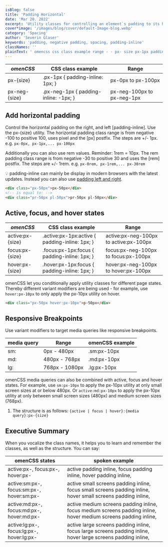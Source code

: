 ```yaml
---
isBlog: false
title: 'Padding Horizontal'
date: 'Mar 20. 2022'
excerpt: 'Utility classes for controlling an element`s padding to its horizontal sides.'
cover*image: '/images/blog/cover/default-Image-blog.webp'
category: 'Spacing'
author: 'Severin Glaser'
keywords: 'padding, negative padding, spacing, padding-inline'
classNames: ''
plainText: ' omencss css class example range - - px- size px-1px padding-inline: 1px; px-0px to px-100px px-neg- size px-neg-1px padding-inline: -1px; px-neg-100px to px-neg-1px add horizontal padding control the horizontal padding on the right and left padding-inline use the px- size utility the horizontal padding class range is from negative -100 to positive 100 uses pixel and the px postfix the steps are + - 1px e g px-0px px-1px px-100px additionally you can also use rem values reminder: 1rem = 10px the rem padding class range is from negative -30 to positive 30 and uses the rem postfix the steps are + - 1rem e g px-0rem px-1rem px-30rem 💡 padding-inline can be mainly be display in modern browsers with the latest updates instead you can also use padding left and right docs spacing-padding-side html div class=px-50px px-50px div div class=pr-50px pr-50px div div class=pb-50px pb-50px div div class=pl-50px pl-50px div active focus and hover states omencss css class example range - active:px- size active :px-1px:active padding-inline: 1px; active:px-neg-100px to active:px-100px focus:px- size focus :px-1px:focus padding-inline: 1px; focus:px-neg-100px to focus:px-100px hover:px- size hover :px-1px:focus padding-inline: 1px; hover:px-neg-100px to hover:px-100px omencss let you conditionally apply utility classes for different page states thereby different variant modifiers are being used - for example use hover:px-10px to only apply the px-10px utility on hover html div class=px-50px hover:px-10px p-50px div responsive breakpoints use variant modifiers to target media queries like responsive breakpoints media query range omencss example - - sm: 0px - 480px sm:px-10px md: 480px - 768px md:px-10px lg: 768px - 1080px lg:px-10px omencss media queries can also be combined with active focus and hover states for example use sm:px-10px to apply the px-10px utility at only small screen sizes at or below 480px or active:md:px-10px to apply the px-10px utility at only between small screen sizes 480px and medium screen sizes 768px 1 the structure is as follows: active focus hover : media query :px- size executive summary when you vocalize the class names it helps you to learn and remember the classes as well as the structure you can say: omencss states spoken example - - active:px- focus:px- hover:px- active padding inline focus padding inline hover padding inline active:sm:px- focus:sm:px- hover:sm:px- active small screens padding inline focus small screens padding inline hover small screens padding inline active:md:px- focus:md:px- hover:md:px- active medium screens padding inline focus medium screens padding inline hover medium screens padding inline active:lg:px- focus:lg:px- hover:lg:px- active large screens padding inline focus large screens padding inline hover large screens padding inline '
---
```


| _omenCSS_     | CSS class example                     | Range                      |
| ------------- | ------------------------------------- | -------------------------- |
| px-{size}     | .px-1px { padding-inline: 1px; }      | px-0px to px-100px         |
| px-neg-{size} | .px-neg-1px { padding-inline: -1px; } | px-neg-100px to px-neg-1px |

## Add horizontal padding

Control the horizontal padding on the right, and left [padding-inline]. Use the px-{size} utility. The horizontal padding class range is from negative -100 to positive 100, uses pixel and the [px] postfix. The steps are +/- 1px. e.g. `px-0px, px-1px,... px-100px`

Additionally you can also use rem values. Reminder: 1rem = 10px. The rem padding class range is from negative -30 to positive 30 and uses the [rem] postfix. The steps are +/- 1rem. e.g. `px-0rem, px-1rem,... px-30rem`

💡 padding-inline can mainly be display in modern browsers with the latest updates. Instead you can also use [padding left and right](/docs/spacing-padding-side).

```html
<div class="px-50px">px-50px</div>
<!-- is equal to: -->
<div class="pr-50px pl-50px">pr-50px pl-50px</div>
```

## Active, focus, and hover states

| _omenCSS_        | CSS class example                               | Range                                  |
| ---------------- | ----------------------------------------------- | -------------------------------------- |
| active:px-{size} | .active\:px-1px:active { padding-inline: 1px; } | active:px-neg-100px to active:px-100px |
| focus:px-{size}  | .focus\:px-1px:focus { padding-inline: 1px; }   | focus:px-neg-100px to focus:px-100px   |
| hover:px-{size}  | .hover\:px-1px:focus { padding-inline: 1px; }   | hover:px-neg-100px to hover:px-100px   |

omenCSS let you conditionally apply utility classes for different page states. Thereby different variant modifiers are being used - for example, use `hover:px-10px` to only apply the px-10px utility on hover.

```html
<div class="px-50px hover:px-10px">p-50px</div>
```

## Responsive Breakpoints

Use variant modifiers to target media queries like responsive breakpoints.

| media query | Range          | omenCSS example |
| ----------- | -------------- | --------------- |
| sm:         | 0px - 480px    | .sm:px-10px     |
| md:         | 480px - 768px  | .md:px-10px     |
| lg:         | 768px - 1080px | .lg:px-10px     |

omenCSS media queries can also be combined with active, focus and hover states. For example, use `sm:px-10px` to apply the px-10px utility at only small screen sizes at or below 480px. Or `active:md:px-10px` to apply the px-10px utility at only between small screen sizes (480px) and medium screen sizes (768px).

1. The structure is as follows: `{active | focus | hover}:{media query}:px-{size}`

## Executive Summary

When you vocalize the class names, it helps you to learn and remember the classes, as well as the structure. You can say:

| omenCSS states                            | spoken example                                                                                                  |
| ----------------------------------------- | --------------------------------------------------------------------------------------------------------------- |
| active:px-, focus:px-, hover:px-          | active padding inline, focus padding inline, hover padding inline,                                              |
| active:sm:px-, focus:sm:px-, hover:sm:px- | active small screens padding inline, focus small screens padding inline, hover small screens padding inline,    |
| active:md:px-, focus:md:px-, hover:md:px- | active medium screens padding inline, focus medium screens padding inline, hover medium screens padding inline, |
| active:lg:px-, focus:lg:px-, hover:lg:px- | active large screens padding inline, focus large screens padding inline, hover large screens padding inline,    |
